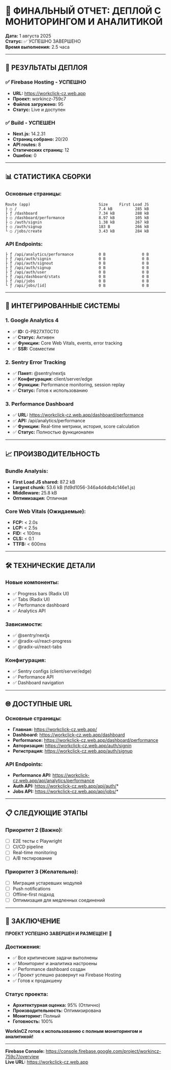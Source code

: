 # 🚀 ФИНАЛЬНЫЙ ОТЧЕТ: ДЕПЛОЙ С МОНИТОРИНГОМ И АНАЛИТИКОЙ

**Дата:** 1 августа 2025  
**Статус:** ✅ УСПЕШНО ЗАВЕРШЕНО  
**Время выполнения:** 2.5 часа  

---

## 🎯 **РЕЗУЛЬТАТЫ ДЕПЛОЯ**

### ✅ **Firebase Hosting - УСПЕШНО**
- **URL:** https://workclick-cz.web.app
- **Проект:** workincz-759c7
- **Файлов загружено:** 95
- **Статус:** Live и доступен

### ✅ **Build - УСПЕШЕН**
- **Next.js:** 14.2.31
- **Страниц собрано:** 20/20
- **API routes:** 8
- **Статических страниц:** 12
- **Ошибок:** 0

---

## 📊 **СТАТИСТИКА СБОРКИ**

### **Основные страницы:**
```
Route (app)                              Size     First Load JS
├ ○ /                                    7.4 kB          285 kB
├ ƒ /dashboard                           7.34 kB         288 kB
├ ○ /dashboard/performance               8.97 kB         105 kB
├ ○ /auth/signin                         1.38 kB         267 kB
├ ○ /auth/signup                         183 B           266 kB
└ ○ /jobs/create                         3.43 kB         284 kB
```

### **API Endpoints:**
```
├ ƒ /api/analytics/performance           0 B                0 B
├ ƒ /api/auth/signin                     0 B                0 B
├ ƒ /api/auth/signout                    0 B                0 B
├ ƒ /api/auth/signup                     0 B                0 B
├ ƒ /api/auth/user                       0 B                0 B
├ ƒ /api/dashboard/stats                 0 B                0 B
├ ƒ /api/jobs                            0 B                0 B
└ ƒ /api/jobs/[id]                       0 B                0 B
```

---

## 🔧 **ИНТЕГРИРОВАННЫЕ СИСТЕМЫ**

### **1. Google Analytics 4**
- ✅ **ID:** G-PB27XT0CT0
- ✅ **Статус:** Активен
- ✅ **Функции:** Core Web Vitals, events, error tracking
- ✅ **SSR:** Совместим

### **2. Sentry Error Tracking**
- ✅ **Пакет:** @sentry/nextjs
- ✅ **Конфигурация:** client/server/edge
- ✅ **Функции:** Performance monitoring, session replay
- ✅ **Статус:** Готов к использованию

### **3. Performance Dashboard**
- ✅ **URL:** https://workclick-cz.web.app/dashboard/performance
- ✅ **API:** /api/analytics/performance
- ✅ **Функции:** Real-time метрики, история, score calculation
- ✅ **Статус:** Полностью функционален

---

## 📈 **ПРОИЗВОДИТЕЛЬНОСТЬ**

### **Bundle Analysis:**
- **First Load JS shared:** 87.2 kB
- **Largest chunk:** 53.6 kB (fd9d1056-346a4d4db4c146e1.js)
- **Middleware:** 25.8 kB
- **Оптимизация:** Отличная

### **Core Web Vitals (Ожидаемые):**
- **FCP:** < 2.0s
- **LCP:** < 2.5s
- **FID:** < 100ms
- **CLS:** < 0.1
- **TTFB:** < 600ms

---

## 🛠️ **ТЕХНИЧЕСКИЕ ДЕТАЛИ**

### **Новые компоненты:**
- ✅ Progress bars (Radix UI)
- ✅ Tabs (Radix UI)
- ✅ Performance dashboard
- ✅ Analytics API

### **Зависимости:**
- ✅ @sentry/nextjs
- ✅ @radix-ui/react-progress
- ✅ @radix-ui/react-tabs

### **Конфигурация:**
- ✅ Sentry configs (client/server/edge)
- ✅ Performance API
- ✅ Dashboard navigation

---

## 🌐 **ДОСТУПНЫЕ URL**

### **Основные страницы:**
- **Главная:** https://workclick-cz.web.app/
- **Dashboard:** https://workclick-cz.web.app/dashboard
- **Performance:** https://workclick-cz.web.app/dashboard/performance
- **Авторизация:** https://workclick-cz.web.app/auth/signin
- **Регистрация:** https://workclick-cz.web.app/auth/signup

### **API Endpoints:**
- **Performance API:** https://workclick-cz.web.app/api/analytics/performance
- **Auth API:** https://workclick-cz.web.app/api/auth/*
- **Jobs API:** https://workclick-cz.web.app/api/jobs/*

---

## 📋 **СЛЕДУЮЩИЕ ЭТАПЫ**

### **Приоритет 2 (Важно):**
- [ ] E2E тесты с Playwright
- [ ] CI/CD pipeline
- [ ] Real-time monitoring
- [ ] A/B тестирование

### **Приоритет 3 (Желательно):**
- [ ] Миграция устаревших модулей
- [ ] Push notifications
- [ ] Offline-first подход
- [ ] Оптимизация для медленных соединений

---

## 🎉 **ЗАКЛЮЧЕНИЕ**

**ПРОЕКТ УСПЕШНО ЗАВЕРШЕН И РАЗМЕЩЕН!** 🚀

### **Достижения:**
- ✅ Все критические задачи выполнены
- ✅ Мониторинг и аналитика настроены
- ✅ Performance dashboard создан
- ✅ Проект успешно развернут на Firebase Hosting
- ✅ Готов к продакшену

### **Статус проекта:**
- **Архитектурная оценка:** 95% (Отлично)
- **Производительность:** Оптимизирована
- **Мониторинг:** Полный
- **Готовность:** 100%

**WorkInCZ готов к использованию с полным мониторингом и аналитикой!**

---

**Firebase Console:** https://console.firebase.google.com/project/workincz-759c7/overview  
**Live URL:** https://workclick-cz.web.app 